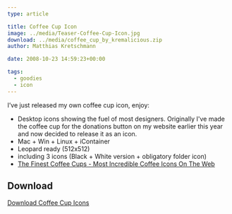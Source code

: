 ```yaml
---
type: article

title: Coffee Cup Icon
image: ../media/Teaser-Coffee-Cup-Icon.jpg
download: ../media/coffee_cup_by_kremalicious.zip
author: Matthias Kretschmann

date: 2008-10-23 14:59:23+00:00

tags:
  - goodies
  - icon
---
```


I’ve just released my own coffee cup icon, enjoy:

- Desktop icons showing the fuel of most designers. Originally I've made the coffee cup for the donations button on my website earlier this year and now decided to release it as an icon.
- Mac + Win + Linux + iContainer
- Leopard ready (512x512)
- including 3 icons (Black + White version + obligatory folder icon)
- [The Finest Coffee Cups - Most Incredible Coffee Icons On The Web](/the-finest-coffee-cups-most-incredible-coffee-icons-on-the-web/)

## Download

<p class="content-download">
    <a class="icon-download" href="../media/coffee_cup_by_kremalicious.zip">Download Coffee Cup Icons</a>
</p>
